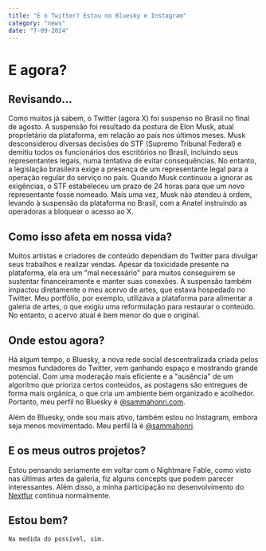 ```yaml
---
title: "E o Twitter? Estou no Bluesky e Instagram"
category: "news"
date: "7-09-2024"
---
```


# E agora?

## Revisando...

Como muitos já sabem, o Twitter (agora X) foi suspenso no Brasil no final de agosto. A suspensão foi resultado da postura de Elon Musk, atual proprietário da plataforma, em relação ao país nos últimos meses. Musk desconsiderou diversas decisões do STF (Supremo Tribunal Federal) e demitiu todos os funcionários dos escritórios no Brasil, incluindo seus representantes legais, numa tentativa de evitar consequências. No entanto, a legislação brasileira exige a presença de um representante legal para a operação regular do serviço no país. Quando Musk continuou a ignorar as exigências, o STF estabeleceu um prazo de 24 horas para que um novo representante fosse nomeado. Mais uma vez, Musk não atendeu à ordem, levando à suspensão da plataforma no Brasil, com a Anatel instruindo as operadoras a bloquear o acesso ao X. 

## Como isso afeta em nossa vida?

Muitos artistas e criadores de conteúdo dependiam do Twitter para divulgar seus trabalhos e realizar vendas. Apesar da toxicidade presente na plataforma, ela era um "mal necessário" para muitos conseguirem se sustentar financeiramente e manter suas conexões. A suspensão também impactou diretamente o meu acervo de artes, que estava hospedado no Twitter. Meu portfólio, por exemplo, utilizava a plataforma para alimentar a galeria de artes, o que exigiu uma reformulação para restaurar o conteúdo. No entanto, o acervo atual é bem menor do que o original.


## Onde estou agora?

Há algum tempo, o Bluesky, a nova rede social descentralizada criada pelos mesmos fundadores do Twitter, vem ganhando espaço e mostrando grande potencial. Com uma moderação mais eficiente e a "ausência" de um algoritmo que prioriza certos conteúdos, as postagens são entregues de forma mais orgânica, o que cria um ambiente bem organizado e acolhedor. Portanto, meu perfil no Bluesky é [@sammahonri.com](https://bsky.app/profile/sammahonri.com).

Além do Bluesky, onde sou mais ativo, também estou no Instagram, embora seja menos movimentado. Meu perfil lá é [@sammahonri](https://instagram.com/sammahonri).


## E os meus outros projetos?

Estou pensando seriamente em voltar com o Nightmare Fable, como visto nas últimas artes da galeria, fiz alguns concepts que podem parecer interessantes. Além disso, a minha participação no desenvolvimento do [Nextfur](https://nextfur.net) continua normalmente.

## Estou bem?

```
Na medida do possível, sim.
```


